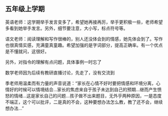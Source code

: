 ## 五年级上学期

英语老师：这学期举手发言变多了，希望她再接再厉，举手更积极一些，老师希望多看到她举手发言。另外，细节要注意，大小写，标点符号等。

语文老师：阅读理解和写作很棒的，别人还没体会到的情感，她先体会到了。写作也很真情实感，充满童真童趣。希望加强的是字词部分，提高正确率。有一个优点是不懂就问，这很好。

另外，对指令的理解有点问题，具体事例一时忘了

数学老师因为后续有教研直播讨论，先走了，没有交流到

季老师用温柔而有力量的声音说道：“家长在心情不好时要把情感和环境分离，心情好的时候可以情境结合...家长的焦虑来自于孩子未达到自己的预期...继而产生愤怒的情绪...这是家长自己的问题...孩子做不出来题目，无外乎两种原因，一是态度不端正，这个可以批评，二是真的不会，这种要想办法怎么教，教了还不会，继续想办法...”
